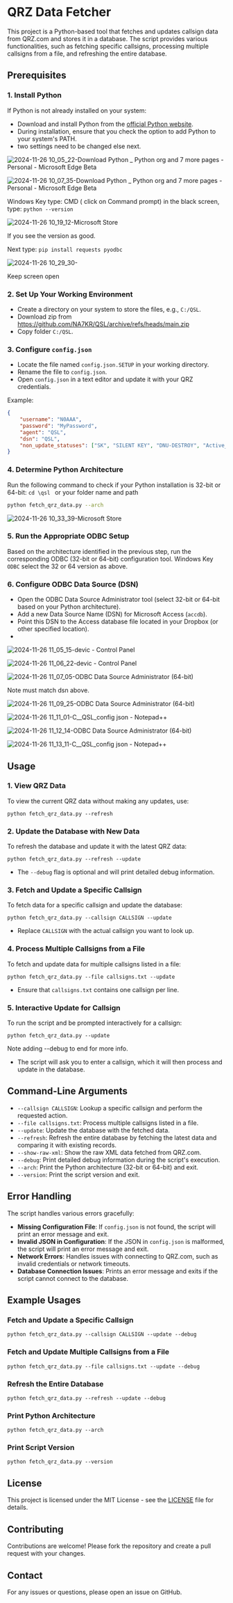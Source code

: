 
# QRZ Data Fetcher

This project is a Python-based tool that fetches and updates callsign data from QRZ.com and stores it in a database. The script provides various functionalities, such as fetching specific callsigns, processing multiple callsigns from a file, and refreshing the entire database.

## Prerequisites

### 1. Install Python

If Python is not already installed on your system:

- Download and install Python from the [official Python website](https://www.python.org/downloads/).
- During installation, ensure that you check the option to add Python to your system's PATH.
- two settings need to be changed else next.

![2024-11-26 10_05_22-Download Python _ Python org and 7 more pages - Personal - Microsoft​ Edge Beta](https://github.com/user-attachments/assets/603e30f4-ff9f-461f-9be1-fd093670d0d5)

![2024-11-26 10_07_35-Download Python _ Python org and 7 more pages - Personal - Microsoft​ Edge Beta](https://github.com/user-attachments/assets/1c56c9c5-bf25-44f9-a51a-22dc48c39e66)

Windows Key type: CMD ( click on Command prompt)
in the black screen, type: ```python --version```

![2024-11-26 10_19_12-Microsoft Store](https://github.com/user-attachments/assets/be87b9ad-4f4a-4aac-9646-0baf14e1fd2e)

If you see the version as good.

Next type: 
```pip install requests pyodbc```

![2024-11-26 10_29_30-](https://github.com/user-attachments/assets/620bd489-ff92-4d16-987d-d42d3760ed5d)

Keep screen open

### 2. Set Up Your Working Environment

- Create a directory on your system to store the files, e.g., `C:/QSL`.
- Download zip from https://github.com/NA7KR/QSL/archive/refs/heads/main.zip
- Copy folder `C:/QSL`.

### 3. Configure `config.json`

- Locate the file named `config.json.SETUP` in your working directory.
- Rename the file to `config.json`.
- Open `config.json` in a text editor and update it with your QRZ credentials.

Example:
```json
{
    "username": "N0AAA",
    "password": "MyPassword",
    "agent": "QSL",
    "dsn": "QSL",
    "non_update_statuses": ["SK", "SILENT KEY", "DNU-DESTROY", "Active_DIFF_Address"]
}
```

### 4. Determine Python Architecture

Run the following command to check if your Python installation is 32-bit or 64-bit:
```cd \qsl ``` 
or your folder name and path
```sh
python fetch_qrz_data.py --arch
```
![2024-11-26 10_33_39-Microsoft Store](https://github.com/user-attachments/assets/08386470-3949-4012-a0c5-9c297852ecfd)

### 5. Run the Appropriate ODBC Setup

Based on the architecture identified in the previous step, run the corresponding ODBC (32-bit or 64-bit) configuration tool.
Windows Key ```ODBC``` select the 32 or 64 version as above.

### 6. Configure ODBC Data Source (DSN)

- Open the ODBC Data Source Administrator tool (select 32-bit or 64-bit based on your Python architecture).
- Add a new Data Source Name (DSN) for Microsoft Access (`accdb`).
- Point this DSN to the Access database file located in your Dropbox (or other specified location).
- 
![2024-11-26 11_05_15-devic - Control Panel](https://github.com/user-attachments/assets/77b1841a-f65f-4f0f-ab82-11c43f5ad8de)

![2024-11-26 11_06_22-devic - Control Panel](https://github.com/user-attachments/assets/0d32a7f7-1cfb-479e-bba6-2b71acff306c)

![2024-11-26 11_07_05-ODBC Data Source Administrator (64-bit)](https://github.com/user-attachments/assets/17a284f3-c0b3-4399-91e2-0936760c1996)

Note must match dsn above.

![2024-11-26 11_09_25-ODBC Data Source Administrator (64-bit)](https://github.com/user-attachments/assets/fcb5d43e-ca0b-43f8-b2bc-8172ea8f70a4)

![2024-11-26 11_11_01-C__QSL_config json - Notepad++](https://github.com/user-attachments/assets/24d03737-75d8-4464-842f-af11748f6a16)

![2024-11-26 11_12_14-ODBC Data Source Administrator (64-bit)](https://github.com/user-attachments/assets/b1585bd4-668b-451f-9a6a-d2a4fc2f058e)

![2024-11-26 11_13_11-C__QSL_config json - Notepad++](https://github.com/user-attachments/assets/3b6fae7b-d171-4d0a-8a69-a281ebc1d461)

## Usage

### 1. View QRZ Data

To view the current QRZ data without making any updates, use:
```
python fetch_qrz_data.py --refresh
```

### 2. Update the Database with New Data

To refresh the database and update it with the latest QRZ data:
```
python fetch_qrz_data.py --refresh --update 
```

- The `--debug` flag is optional and will print detailed debug information.

### 3. Fetch and Update a Specific Callsign

To fetch data for a specific callsign and update the database:
```
python fetch_qrz_data.py --callsign CALLSIGN --update 
```
- Replace `CALLSIGN` with the actual callsign you want to look up.

### 4. Process Multiple Callsigns from a File

To fetch and update data for multiple callsigns listed in a file:
```
python fetch_qrz_data.py --file callsigns.txt --update
```

- Ensure that `callsigns.txt` contains one callsign per line.

### 5. Interactive Update for Callsign

To run the script and be prompted interactively for a callsign:
```
python fetch_qrz_data.py --update
```
Note adding --debug to end for more info.

- The script will ask you to enter a callsign, which it will then process and update in the database.

## Command-Line Arguments

- `--callsign CALLSIGN`: Lookup a specific callsign and perform the requested action.
- `--file callsigns.txt`: Process multiple callsigns listed in a file.
- `--update`: Update the database with the fetched data.
- `--refresh`: Refresh the entire database by fetching the latest data and comparing it with existing records.
- `--show-raw-xml`: Show the raw XML data fetched from QRZ.com.
- `--debug`: Print detailed debug information during the script's execution.
- `--arch`: Print the Python architecture (32-bit or 64-bit) and exit.
- `--version`: Print the script version and exit.

## Error Handling

The script handles various errors gracefully:

- **Missing Configuration File**: If `config.json` is not found, the script will print an error message and exit.
- **Invalid JSON in Configuration**: If the JSON in `config.json` is malformed, the script will print an error message and exit.
- **Network Errors**: Handles issues with connecting to QRZ.com, such as invalid credentials or network timeouts.
- **Database Connection Issues**: Prints an error message and exits if the script cannot connect to the database.

## Example Usages

### Fetch and Update a Specific Callsign
```
python fetch_qrz_data.py --callsign CALLSIGN --update --debug
```

### Fetch and Update Multiple Callsigns from a File
```
python fetch_qrz_data.py --file callsigns.txt --update --debug
```

### Refresh the Entire Database
```
python fetch_qrz_data.py --refresh --update --debug
```

### Print Python Architecture
```
python fetch_qrz_data.py --arch
```

### Print Script Version
```
python fetch_qrz_data.py --version
```

## License

This project is licensed under the MIT License - see the [LICENSE](LICENSE) file for details.

## Contributing

Contributions are welcome! Please fork the repository and create a pull request with your changes.

## Contact

For any issues or questions, please open an issue on GitHub.
